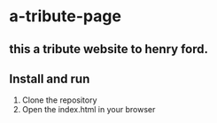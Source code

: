 # a-tribute-page
## this a tribute website to henry ford.
## Install and run
1. Clone the repository 
2. Open the index.html in your browser
